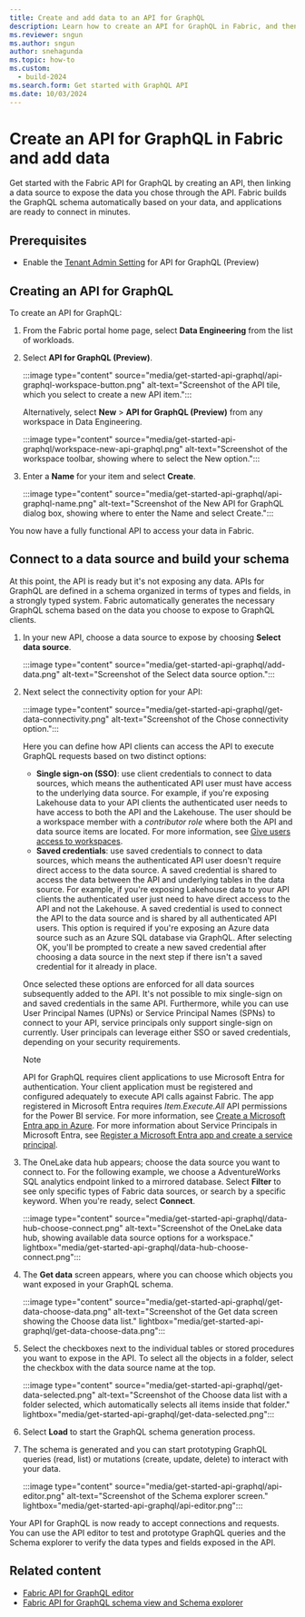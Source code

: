```yaml
---
title: Create and add data to an API for GraphQL
description: Learn how to create an API for GraphQL in Fabric, and then how to add data to the API and build your schema.
ms.reviewer: sngun
ms.author: sngun
author: snehagunda
ms.topic: how-to
ms.custom:
  - build-2024
ms.search.form: Get started with GraphQL API
ms.date: 10/03/2024
---
```


# Create an API for GraphQL in Fabric and add data

Get started with the Fabric API for GraphQL by creating an API, then linking a data source to expose the data you chose through the API. Fabric builds the GraphQL schema automatically based on your data, and applications are ready to connect in minutes.

## Prerequisites

- Enable the [Tenant Admin Setting](/fabric/admin/about-tenant-settings) for API for GraphQL (Preview)

## Creating an API for GraphQL

To create an API for GraphQL:

1. From the Fabric portal home page, select **Data Engineering** from the list of workloads.

1. Select **API for GraphQL (Preview)**.

   :::image type="content" source="media/get-started-api-graphql/api-graphql-workspace-button.png" alt-text="Screenshot of the API tile, which you select to create a new API item.":::

   Alternatively, select **New** > **API for GraphQL (Preview)** from any workspace in Data Engineering.

   :::image type="content" source="media/get-started-api-graphql/workspace-new-api-graphql.png" alt-text="Screenshot of the workspace toolbar, showing where to select the New option.":::

1. Enter a **Name** for your item and select **Create**.

   :::image type="content" source="media/get-started-api-graphql/api-graphql-name.png" alt-text="Screenshot of the New API for GraphQL dialog box, showing where to enter the Name and select Create.":::

You now have a fully functional API to access your data in Fabric.

## Connect to a data source and build your schema

At this point, the API is ready but it's not exposing any data. APIs for GraphQL are defined in a schema organized in terms of types and fields, in a strongly typed system. Fabric automatically generates the necessary GraphQL schema based on the data you choose to expose to GraphQL clients.

1. In your new API, choose a data source to expose by choosing **Select data source**.

   :::image type="content" source="media/get-started-api-graphql/add-data.png" alt-text="Screenshot of the Select data source option.":::

2. Next select the connectivity option for your API:

   :::image type="content" source="media/get-started-api-graphql/get-data-connectivity.png" alt-text="Screenshot of the Chose connectivity option.":::

   Here you can define how API clients can access the API to execute GraphQL requests based on two distinct options: 
   * **Single sign-on (SSO)**: use client credentials to connect to data sources, which means the authenticated API user must have access to the underlying data source. For example, if you're exposing Lakehouse data to your API clients the authenticated user needs to have access to both the API and the Lakehouse. The user should be a workspace member with a *contributor role* where both the API and data source items are located. For more information, see [Give users access to workspaces](../get-started/give-access-workspaces.md).
   * **Saved credentials**: use saved credentials to connect to data sources, which means the authenticated API user doesn't require direct access to the data source. A saved credential is shared to access the data between the API and underlying tables in the data source. For example, if you're exposing Lakehouse data to your API clients the authenticated user just need to have direct access to the API and not the Lakehouse. A saved credential is used to connect the API to the data source and is shared by all authenticated API users. This option is required if you're exposing an Azure data source such as an Azure SQL database via GraphQL. After selecting OK, you'll be prompted to create a new saved credential after choosing a data source in the next step if there isn't a saved credential for it already in place.

   Once selected these options are enforced for all data sources subsequently added to the API. It's not possible to mix single-sign on and saved credentials in the same API. Furthermore, while you can use User Principal Names (UPNs) or Service Principal Names (SPNs) to connect to your API, service principals only support single-sign on currently. User principals can leverage either SSO or saved credentials, depending on your security requirements.
   
   > [!NOTE]
   >API for GraphQL requires client applications to use Microsoft Entra for authentication. Your client application must be registered and configured adequately to execute API calls against Fabric. The app registered in Microsoft Entra requires *Item.Execute.All* API permissions for the Power BI service. For more information, see [Create a Microsoft Entra app in Azure](/rest/api/fabric/articles/get-started/create-entra-app). For more information about Service Principals in Microsoft Entra, see [Register a Microsoft Entra app and create a service principal](/entra/identity-platform/howto-create-service-principal-portal).

3. The OneLake data hub appears; choose the data source you want to connect to. For the following example, we choose a AdventureWorks SQL analytics endpoint linked to a mirrored database. Select **Filter** to see only specific types of Fabric data sources, or search by a specific keyword. When you're ready, select **Connect**.

   :::image type="content" source="media/get-started-api-graphql/data-hub-choose-connect.png" alt-text="Screenshot of the OneLake data hub, showing available data source options for a workspace." lightbox="media/get-started-api-graphql/data-hub-choose-connect.png":::

4. The **Get data** screen appears, where you can choose which objects you want exposed in your GraphQL schema.

   :::image type="content" source="media/get-started-api-graphql/get-data-choose-data.png" alt-text="Screenshot of the Get data screen showing the Choose data list." lightbox="media/get-started-api-graphql/get-data-choose-data.png":::

5. Select the checkboxes next to the individual tables or stored procedures you want to expose in the API. To select all the objects in a folder, select the checkbox with the data source name at the top.

   :::image type="content" source="media/get-started-api-graphql/get-data-selected.png" alt-text="Screenshot of the Choose data list with a folder selected, which automatically selects all items inside that folder." lightbox="media/get-started-api-graphql/get-data-selected.png":::

6. Select **Load** to start the GraphQL schema generation process.

7. The schema is generated and you can start prototyping GraphQL queries  (read, list) or mutations (create, update, delete) to interact with your data.

   :::image type="content" source="media/get-started-api-graphql/api-editor.png" alt-text="Screenshot of the Schema explorer screen." lightbox="media/get-started-api-graphql/api-editor.png":::

Your API for GraphQL is now ready to accept connections and requests. You can use the API editor to test and prototype GraphQL queries and the Schema explorer to verify the data types and fields exposed in the API.

## Related content

- [Fabric API for GraphQL editor](api-graphql-editor.md)
- [Fabric API for GraphQL schema view and Schema explorer](graphql-schema-view.md)

